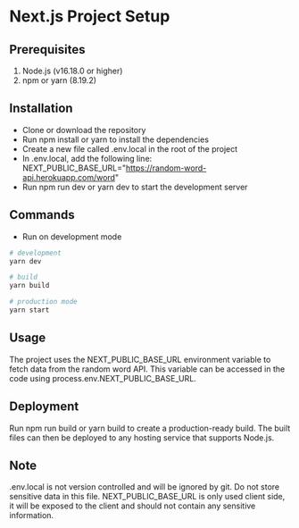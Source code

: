 # Next.js Project Setup

## Prerequisites

1. Node.js (v16.18.0 or higher)
2. npm or yarn (8.19.2)

## Installation

- Clone or download the repository
- Run npm install or yarn to install the dependencies
- Create a new file called .env.local in the root of the project
- In .env.local, add the following line: NEXT_PUBLIC_BASE_URL="https://random-word-api.herokuapp.com/word"
- Run npm run dev or yarn dev to start the development server

## Commands

- Run on development mode

```bash
# development
yarn dev

# build
yarn build

# production mode
yarn start
```

## Usage

The project uses the NEXT_PUBLIC_BASE_URL environment variable to fetch data from the random word API.
This variable can be accessed in the code using process.env.NEXT_PUBLIC_BASE_URL.

## Deployment

Run npm run build or yarn build to create a production-ready build. The built files can then be deployed to any hosting service that supports Node.js.

## Note

.env.local is not version controlled and will be ignored by git.
Do not store sensitive data in this file.
NEXT_PUBLIC_BASE_URL is only used client side, it will be exposed to the client and should not contain any sensitive information.
